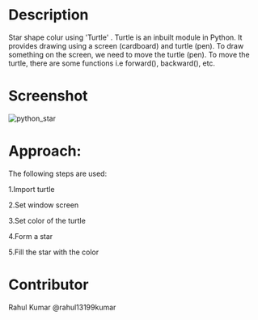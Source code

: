 # Description

Star shape colur using 'Turtle' . Turtle is an inbuilt module in Python. It provides drawing using a screen (cardboard) and turtle (pen). To draw something on the screen, we need to move the turtle (pen). To move the turtle, there are some functions i.e forward(), backward(), etc.

# Screenshot

![python_star](https://user-images.githubusercontent.com/55308841/102691555-57e01280-4233-11eb-82e5-4b11278dfbbb.png)


# Approach:

The following steps are used:

1.Import turtle

2.Set window screen

3.Set color of the turtle

4.Form a star

5.Fill the star with the color


# Contributor

Rahul Kumar @rahul13199kumar

